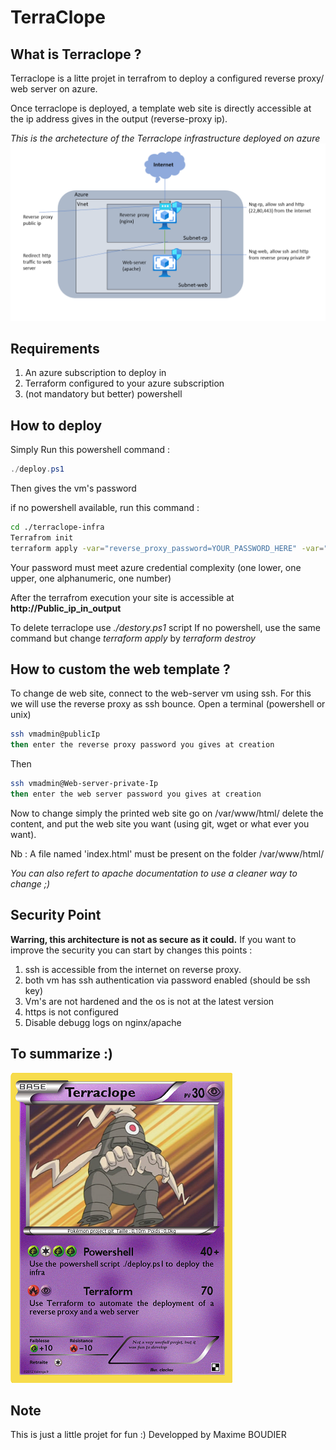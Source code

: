 # TerraClope
## What is Terraclope ?
Terraclope is a litte projet in terrafrom to deploy a configured reverse proxy/ web server on azure.

Once terraclope is deployed, a template web site is directly accessible at the ip address gives in the output (reverse-proxy ip).

*This is the archetecture of the Terraclope infrastructure deployed on azure*
![image info](./img/infra.PNG)


## Requirements

1. An azure subscription to deploy in
2. Terraform configured to your azure subscription
3. (not mandatory but better) powershell

## How to deploy
Simply Run this powershell command :

```powershell
./deploy.ps1
```
Then gives the vm's password 

if no powershell available, run this command :
```bash
cd ./terraclope-infra
Terrafrom init
terraform apply -var="reverse_proxy_password=YOUR_PASSWORD_HERE" -var="web_server_password=YOUR_PASSWORD_HERE" --auto-approve
```
Your password must meet azure credential complexity (one lower, one upper, one alphanumeric, one number)

After the terrafrom execution your site is accessible at **http://Public_ip_in_output** 

To delete terraclope use *./destory.ps1* script
If no powershell, use the same command but change *terraform apply* by *terraform destroy*

## How to custom the web template ?
To change de web site, connect to the web-server vm using ssh.
For this we will use the reverse proxy as ssh bounce.
Open a terminal (powershell or unix)

```bash
ssh vmadmin@publicIp
then enter the reverse proxy password you gives at creation
```

Then
```bash
ssh vmadmin@Web-server-private-Ip
then enter the web server password you gives at creation
```

Now to change simply the printed web site go on /var/www/html/ delete the content, and put the web site you want (using git, wget or what ever you want).

Nb : A file named 'index.html' must be present on the folder /var/www/html/

*You can also refert to apache documentation to use a cleaner way to change ;)*

## Security Point
**Warring, this architecture is not as secure as it could.**
If you want to improve the security you can start by changes this points : 
1. ssh is accessible from the internet on reverse proxy.
2. both vm has ssh authentication via password enabled (should be ssh key)
3. Vm's are not hardened and the os is not at the latest version
4. https is not configured
5. Disable debugg logs on nginx/apache

## To summarize :)
![image info](./img/terraclopePkmn.PNG)


## Note
This is just a little projet for fun :)
Developped by Maxime BOUDIER